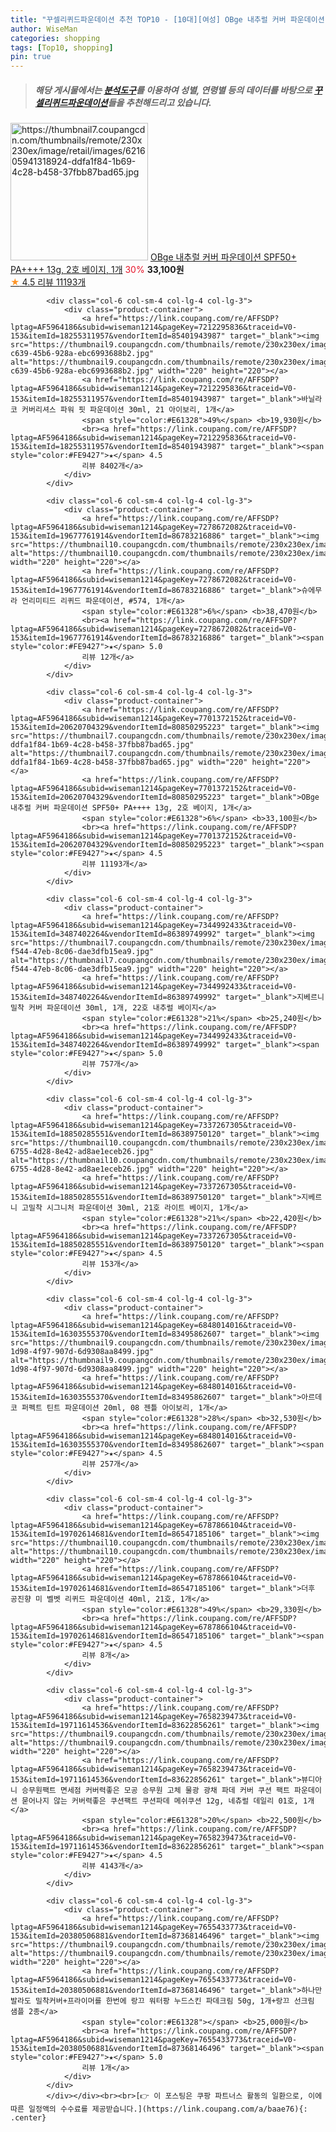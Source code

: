 ```yaml
---
title: "꾸셀리퀴드파운데이션 추천 TOP10 - [10대][여성] OBge 내추럴 커버 파운데이션 SPF50+ PA++++ 13g, 2호 베이지, 1개"
author: WiseMan
categories: shopping
tags: [Top10, shopping]
pin: true
---
```


> ##### 해당 게시물에서는 [**분석도구**](https://itemscout.io/)를 이용하여 **성별**, **연령별** 등의 데이터를 바탕으로 [**꾸셀리퀴드파운데이션**](https://link.coupang.com/a/baae76)들을 추천해드리고 있습니다.
<div class="container"><div class="row">
            <div class="col-6 col-sm-4 col-lg-4 col-lg-3">
                <div class="product-container">
                    <a href="https://link.coupang.com/re/AFFSDP?lptag=AF5964186&subid=wiseman1214&pageKey=7701372152&traceid=V0-153&itemId=20620704329&vendorItemId=80850295223" target="_blank"><img src="https://thumbnail7.coupangcdn.com/thumbnails/remote/230x230ex/image/retail/images/621605941318924-ddfa1f84-1b69-4c28-b458-37fbb87bad65.jpg" alt="https://thumbnail7.coupangcdn.com/thumbnails/remote/230x230ex/image/retail/images/621605941318924-ddfa1f84-1b69-4c28-b458-37fbb87bad65.jpg" width="220" height="220"></a>
                    <a href="https://link.coupang.com/re/AFFSDP?lptag=AF5964186&subid=wiseman1214&pageKey=7701372152&traceid=V0-153&itemId=20620704329&vendorItemId=80850295223" target="_blank">OBge 내추럴 커버 파운데이션 SPF50+ PA++++ 13g, 2호 베이지, 1개</a>
                    <span style="color:#E61328">30%</span> <b>33,100원</b>
                    <br><a href="https://link.coupang.com/re/AFFSDP?lptag=AF5964186&subid=wiseman1214&pageKey=7701372152&traceid=V0-153&itemId=20620704329&vendorItemId=80850295223" target="_blank"><span style="color:#FE9427">★</span> 4.5
                    리뷰 11193개</a>
                </div>
            </div>
            
            <div class="col-6 col-sm-4 col-lg-4 col-lg-3">
                <div class="product-container">
                    <a href="https://link.coupang.com/re/AFFSDP?lptag=AF5964186&subid=wiseman1214&pageKey=7212295836&traceid=V0-153&itemId=18255311957&vendorItemId=85401943987" target="_blank"><img src="https://thumbnail9.coupangcdn.com/thumbnails/remote/230x230ex/image/retail/images/2023/03/21/14/2/5820fa40-c639-45b6-928a-ebc6993688b2.jpg" alt="https://thumbnail9.coupangcdn.com/thumbnails/remote/230x230ex/image/retail/images/2023/03/21/14/2/5820fa40-c639-45b6-928a-ebc6993688b2.jpg" width="220" height="220"></a>
                    <a href="https://link.coupang.com/re/AFFSDP?lptag=AF5964186&subid=wiseman1214&pageKey=7212295836&traceid=V0-153&itemId=18255311957&vendorItemId=85401943987" target="_blank">바닐라코 커버리셔스 파워 핏 파운데이션 30ml, 21 아이보리, 1개</a>
                    <span style="color:#E61328">49%</span> <b>19,930원</b>
                    <br><a href="https://link.coupang.com/re/AFFSDP?lptag=AF5964186&subid=wiseman1214&pageKey=7212295836&traceid=V0-153&itemId=18255311957&vendorItemId=85401943987" target="_blank"><span style="color:#FE9427">★</span> 4.5
                    리뷰 8402개</a>
                </div>
            </div>
            
            <div class="col-6 col-sm-4 col-lg-4 col-lg-3">
                <div class="product-container">
                    <a href="https://link.coupang.com/re/AFFSDP?lptag=AF5964186&subid=wiseman1214&pageKey=7278672082&traceid=V0-153&itemId=19677761914&vendorItemId=86783216886" target="_blank"><img src="https://thumbnail10.coupangcdn.com/thumbnails/remote/230x230ex/image/vendor_inventory/2316/69cc28270226add86c71e2fa45f06272d93ea3dba3c9ad279aec54c06172.jpg" alt="https://thumbnail10.coupangcdn.com/thumbnails/remote/230x230ex/image/vendor_inventory/2316/69cc28270226add86c71e2fa45f06272d93ea3dba3c9ad279aec54c06172.jpg" width="220" height="220"></a>
                    <a href="https://link.coupang.com/re/AFFSDP?lptag=AF5964186&subid=wiseman1214&pageKey=7278672082&traceid=V0-153&itemId=19677761914&vendorItemId=86783216886" target="_blank">슈에무라 언리미티드 리퀴드 파운데이션, #574, 1개</a>
                    <span style="color:#E61328">6%</span> <b>38,470원</b>
                    <br><a href="https://link.coupang.com/re/AFFSDP?lptag=AF5964186&subid=wiseman1214&pageKey=7278672082&traceid=V0-153&itemId=19677761914&vendorItemId=86783216886" target="_blank"><span style="color:#FE9427">★</span> 5.0
                    리뷰 12개</a>
                </div>
            </div>
            
            <div class="col-6 col-sm-4 col-lg-4 col-lg-3">
                <div class="product-container">
                    <a href="https://link.coupang.com/re/AFFSDP?lptag=AF5964186&subid=wiseman1214&pageKey=7701372152&traceid=V0-153&itemId=20620704329&vendorItemId=80850295223" target="_blank"><img src="https://thumbnail7.coupangcdn.com/thumbnails/remote/230x230ex/image/retail/images/621605941318924-ddfa1f84-1b69-4c28-b458-37fbb87bad65.jpg" alt="https://thumbnail7.coupangcdn.com/thumbnails/remote/230x230ex/image/retail/images/621605941318924-ddfa1f84-1b69-4c28-b458-37fbb87bad65.jpg" width="220" height="220"></a>
                    <a href="https://link.coupang.com/re/AFFSDP?lptag=AF5964186&subid=wiseman1214&pageKey=7701372152&traceid=V0-153&itemId=20620704329&vendorItemId=80850295223" target="_blank">OBge 내추럴 커버 파운데이션 SPF50+ PA++++ 13g, 2호 베이지, 1개</a>
                    <span style="color:#E61328">6%</span> <b>33,100원</b>
                    <br><a href="https://link.coupang.com/re/AFFSDP?lptag=AF5964186&subid=wiseman1214&pageKey=7701372152&traceid=V0-153&itemId=20620704329&vendorItemId=80850295223" target="_blank"><span style="color:#FE9427">★</span> 4.5
                    리뷰 11193개</a>
                </div>
            </div>
            
            <div class="col-6 col-sm-4 col-lg-4 col-lg-3">
                <div class="product-container">
                    <a href="https://link.coupang.com/re/AFFSDP?lptag=AF5964186&subid=wiseman1214&pageKey=7344992433&traceid=V0-153&itemId=3487402264&vendorItemId=86389749992" target="_blank"><img src="https://thumbnail7.coupangcdn.com/thumbnails/remote/230x230ex/image/retail/images/2023/06/26/17/3/c4df75d7-f544-47eb-8c06-dae3dfb15ea9.jpg" alt="https://thumbnail7.coupangcdn.com/thumbnails/remote/230x230ex/image/retail/images/2023/06/26/17/3/c4df75d7-f544-47eb-8c06-dae3dfb15ea9.jpg" width="220" height="220"></a>
                    <a href="https://link.coupang.com/re/AFFSDP?lptag=AF5964186&subid=wiseman1214&pageKey=7344992433&traceid=V0-153&itemId=3487402264&vendorItemId=86389749992" target="_blank">지베르니 밀착 커버 파운데이션 30ml, 1개, 22호 내추럴 베이지</a>
                    <span style="color:#E61328">21%</span> <b>25,240원</b>
                    <br><a href="https://link.coupang.com/re/AFFSDP?lptag=AF5964186&subid=wiseman1214&pageKey=7344992433&traceid=V0-153&itemId=3487402264&vendorItemId=86389749992" target="_blank"><span style="color:#FE9427">★</span> 5.0
                    리뷰 757개</a>
                </div>
            </div>
            
            <div class="col-6 col-sm-4 col-lg-4 col-lg-3">
                <div class="product-container">
                    <a href="https://link.coupang.com/re/AFFSDP?lptag=AF5964186&subid=wiseman1214&pageKey=7337267305&traceid=V0-153&itemId=18850285551&vendorItemId=86389750120" target="_blank"><img src="https://thumbnail10.coupangcdn.com/thumbnails/remote/230x230ex/image/retail/images/2023/06/26/17/2/fd8dc019-6755-4d28-8e42-ad8ae1eceb26.jpg" alt="https://thumbnail10.coupangcdn.com/thumbnails/remote/230x230ex/image/retail/images/2023/06/26/17/2/fd8dc019-6755-4d28-8e42-ad8ae1eceb26.jpg" width="220" height="220"></a>
                    <a href="https://link.coupang.com/re/AFFSDP?lptag=AF5964186&subid=wiseman1214&pageKey=7337267305&traceid=V0-153&itemId=18850285551&vendorItemId=86389750120" target="_blank">지베르니 고밀착 시그니처 파운데이션 30ml, 21호 라이트 베이지, 1개</a>
                    <span style="color:#E61328">21%</span> <b>22,420원</b>
                    <br><a href="https://link.coupang.com/re/AFFSDP?lptag=AF5964186&subid=wiseman1214&pageKey=7337267305&traceid=V0-153&itemId=18850285551&vendorItemId=86389750120" target="_blank"><span style="color:#FE9427">★</span> 4.5
                    리뷰 153개</a>
                </div>
            </div>
            
            <div class="col-6 col-sm-4 col-lg-4 col-lg-3">
                <div class="product-container">
                    <a href="https://link.coupang.com/re/AFFSDP?lptag=AF5964186&subid=wiseman1214&pageKey=6848014016&traceid=V0-153&itemId=16303555370&vendorItemId=83495862607" target="_blank"><img src="https://thumbnail9.coupangcdn.com/thumbnails/remote/230x230ex/image/retail/images/2022/10/17/14/2/ff520487-1d98-4f97-907d-6d9308aa8499.jpg" alt="https://thumbnail9.coupangcdn.com/thumbnails/remote/230x230ex/image/retail/images/2022/10/17/14/2/ff520487-1d98-4f97-907d-6d9308aa8499.jpg" width="220" height="220"></a>
                    <a href="https://link.coupang.com/re/AFFSDP?lptag=AF5964186&subid=wiseman1214&pageKey=6848014016&traceid=V0-153&itemId=16303555370&vendorItemId=83495862607" target="_blank">아르데코 퍼펙트 틴트 파운데이션 20ml, 08 젠틀 아이보리, 1개</a>
                    <span style="color:#E61328">28%</span> <b>32,530원</b>
                    <br><a href="https://link.coupang.com/re/AFFSDP?lptag=AF5964186&subid=wiseman1214&pageKey=6848014016&traceid=V0-153&itemId=16303555370&vendorItemId=83495862607" target="_blank"><span style="color:#FE9427">★</span> 4.5
                    리뷰 257개</a>
                </div>
            </div>
            
            <div class="col-6 col-sm-4 col-lg-4 col-lg-3">
                <div class="product-container">
                    <a href="https://link.coupang.com/re/AFFSDP?lptag=AF5964186&subid=wiseman1214&pageKey=6787866104&traceid=V0-153&itemId=19702614681&vendorItemId=86547185106" target="_blank"><img src="https://thumbnail10.coupangcdn.com/thumbnails/remote/230x230ex/image/vendor_inventory/83a5/85143f7ebc8960611d6dfeead6274310f28f68c6bc0ec1a67a2d5d8a77fd.jpg" alt="https://thumbnail10.coupangcdn.com/thumbnails/remote/230x230ex/image/vendor_inventory/83a5/85143f7ebc8960611d6dfeead6274310f28f68c6bc0ec1a67a2d5d8a77fd.jpg" width="220" height="220"></a>
                    <a href="https://link.coupang.com/re/AFFSDP?lptag=AF5964186&subid=wiseman1214&pageKey=6787866104&traceid=V0-153&itemId=19702614681&vendorItemId=86547185106" target="_blank">더후 공진향 미 벨벳 리퀴드 파운데이션 40ml, 21호, 1개</a>
                    <span style="color:#E61328">49%</span> <b>29,330원</b>
                    <br><a href="https://link.coupang.com/re/AFFSDP?lptag=AF5964186&subid=wiseman1214&pageKey=6787866104&traceid=V0-153&itemId=19702614681&vendorItemId=86547185106" target="_blank"><span style="color:#FE9427">★</span> 4.5
                    리뷰 8개</a>
                </div>
            </div>
            
            <div class="col-6 col-sm-4 col-lg-4 col-lg-3">
                <div class="product-container">
                    <a href="https://link.coupang.com/re/AFFSDP?lptag=AF5964186&subid=wiseman1214&pageKey=7658239473&traceid=V0-153&itemId=19711614536&vendorItemId=83622856261" target="_blank"><img src="https://thumbnail9.coupangcdn.com/thumbnails/remote/230x230ex/image/vendor_inventory/2251/3a229db0ab8843522ece10310815db1fdada71ea2a2537103094ebbfbe1e.jpg" alt="https://thumbnail9.coupangcdn.com/thumbnails/remote/230x230ex/image/vendor_inventory/2251/3a229db0ab8843522ece10310815db1fdada71ea2a2537103094ebbfbe1e.jpg" width="220" height="220"></a>
                    <a href="https://link.coupang.com/re/AFFSDP?lptag=AF5964186&subid=wiseman1214&pageKey=7658239473&traceid=V0-153&itemId=19711614536&vendorItemId=83622856261" target="_blank">뷰디아니 승무원팩트 면세점 커버력좋은 모공 승무원 고체 물광 광채 파데 커버 쿠션 팩트 파운데이션 묻어나지 않는 커버력좋은 쿠션팩트 쿠션파데 메쉬쿠션 12g, 네츄럴 데일리 01호, 1개</a>
                    <span style="color:#E61328">20%</span> <b>22,500원</b>
                    <br><a href="https://link.coupang.com/re/AFFSDP?lptag=AF5964186&subid=wiseman1214&pageKey=7658239473&traceid=V0-153&itemId=19711614536&vendorItemId=83622856261" target="_blank"><span style="color:#FE9427">★</span> 4.5
                    리뷰 4143개</a>
                </div>
            </div>
            
            <div class="col-6 col-sm-4 col-lg-4 col-lg-3">
                <div class="product-container">
                    <a href="https://link.coupang.com/re/AFFSDP?lptag=AF5964186&subid=wiseman1214&pageKey=7655433773&traceid=V0-153&itemId=20380506881&vendorItemId=87368146496" target="_blank"><img src="https://thumbnail9.coupangcdn.com/thumbnails/remote/230x230ex/image/vendor_inventory/1027/4d0db53a257c72fa753eaf59b71f0da0046e8a3788d5a260eac75017450e.jpg" alt="https://thumbnail9.coupangcdn.com/thumbnails/remote/230x230ex/image/vendor_inventory/1027/4d0db53a257c72fa753eaf59b71f0da0046e8a3788d5a260eac75017450e.jpg" width="220" height="220"></a>
                    <a href="https://link.coupang.com/re/AFFSDP?lptag=AF5964186&subid=wiseman1214&pageKey=7655433773&traceid=V0-153&itemId=20380506881&vendorItemId=87368146496" target="_blank">하나만 발라도 밀착커버+프라이머를 한번에 랑끄 워터팡 누드스킨 파데크림 50g, 1개+랑끄 선크림 샘플 2종</a>
                    <span style="color:#E61328"></span> <b>25,000원</b>
                    <br><a href="https://link.coupang.com/re/AFFSDP?lptag=AF5964186&subid=wiseman1214&pageKey=7655433773&traceid=V0-153&itemId=20380506881&vendorItemId=87368146496" target="_blank"><span style="color:#FE9427">★</span> 5.0
                    리뷰 1개</a>
                </div>
            </div>
            </div></div><br><br>[👉 이 포스팅은 쿠팡 파트너스 활동의 일환으로, 이에 따른 일정액의 수수료를 제공받습니다.](https://link.coupang.com/a/baae76){: .center}